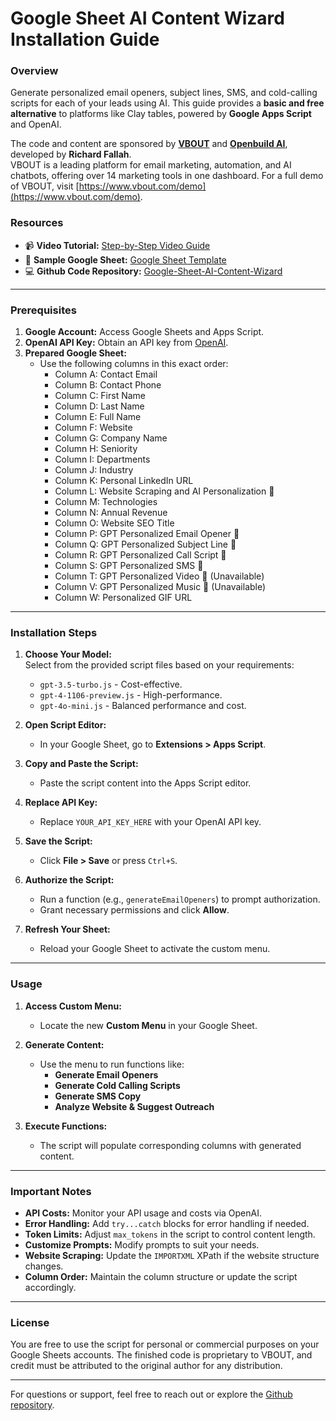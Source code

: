# Google Sheet AI Content Wizard Installation Guide  

### Overview  
Generate personalized email openers, subject lines, SMS, and cold-calling scripts for each of your leads using AI. This guide provides a **basic and free alternative** to platforms like Clay tables, powered by **Google Apps Script** and OpenAI.  

The code and content are sponsored by **[VBOUT](https://www.vbout.com)** and **[Openbuild AI](https://www.openbuild.ai)**, developed by **Richard Fallah**.  
VBOUT is a leading platform for email marketing, automation, and AI chatbots, offering over 14 marketing tools in one dashboard. For a full demo of VBOUT, visit [https://www.vbout.com/demo](https://www.vbout.com/demo).  

### Resources  
- 📹 **Video Tutorial:** [Step-by-Step Video Guide](https://youtu.be/mwS_0VLPiH4)  
- 📝 **Sample Google Sheet:** [Google Sheet Template](https://docs.google.com/spreadsheets/d/1WoV6zwcd1Ov5L4AGICUU9Rz6Xxtua-z-VjlPtKMqcMk/edit?usp=sharing)  
- 💻 **Github Code Repository:** [Google-Sheet-AI-Content-Wizard](https://github.com/richardfallah/Google-Sheet-AI-Content-Wizard)  

---

### Prerequisites  
1. **Google Account:** Access Google Sheets and Apps Script.  
2. **OpenAI API Key:** Obtain an API key from [OpenAI](https://platform.openai.com/).  
3. **Prepared Google Sheet:**  
   - Use the following columns in this exact order:  
     - Column A: Contact Email  
     - Column B: Contact Phone  
     - Column C: First Name  
     - Column D: Last Name  
     - Column E: Full Name  
     - Column F: Website  
     - Column G: Company Name  
     - Column H: Seniority  
     - Column I: Departments  
     - Column J: Industry  
     - Column K: Personal LinkedIn URL  
     - Column L: Website Scraping and AI Personalization 🧠  
     - Column M: Technologies  
     - Column N: Annual Revenue  
     - Column O: Website SEO Title  
     - Column P: GPT Personalized Email Opener 🧠  
     - Column Q: GPT Personalized Subject Line 🧠  
     - Column R: GPT Personalized Call Script 🧠  
     - Column S: GPT Personalized SMS 🧠  
     - Column T: GPT Personalized Video 🧠 (Unavailable)  
     - Column V: GPT Personalized Music 🧠 (Unavailable)  
     - Column W: Personalized GIF URL  

---

### Installation Steps  

1. **Choose Your Model:**  
   Select from the provided script files based on your requirements:  
   - `gpt-3.5-turbo.js` - Cost-effective.  
   - `gpt-4-1106-preview.js` - High-performance.  
   - `gpt-4o-mini.js` - Balanced performance and cost.  

2. **Open Script Editor:**  
   - In your Google Sheet, go to **Extensions > Apps Script**.  

3. **Copy and Paste the Script:**  
   - Paste the script content into the Apps Script editor.  

4. **Replace API Key:**  
   - Replace `YOUR_API_KEY_HERE` with your OpenAI API key.  

5. **Save the Script:**  
   - Click **File > Save** or press `Ctrl+S`.  

6. **Authorize the Script:**  
   - Run a function (e.g., `generateEmailOpeners`) to prompt authorization.  
   - Grant necessary permissions and click **Allow**.  

7. **Refresh Your Sheet:**  
   - Reload your Google Sheet to activate the custom menu.  

---

### Usage  

1. **Access Custom Menu:**  
   - Locate the new **Custom Menu** in your Google Sheet.  

2. **Generate Content:**  
   - Use the menu to run functions like:  
     - **Generate Email Openers**  
     - **Generate Cold Calling Scripts**  
     - **Generate SMS Copy**  
     - **Analyze Website & Suggest Outreach**  

3. **Execute Functions:**  
   - The script will populate corresponding columns with generated content.  

---

### Important Notes  

- **API Costs:** Monitor your API usage and costs via OpenAI.  
- **Error Handling:** Add `try...catch` blocks for error handling if needed.  
- **Token Limits:** Adjust `max_tokens` in the script to control content length.  
- **Customize Prompts:** Modify prompts to suit your needs.  
- **Website Scraping:** Update the `IMPORTXML` XPath if the website structure changes.  
- **Column Order:** Maintain the column structure or update the script accordingly.  

---

### License  
You are free to use the script for personal or commercial purposes on your Google Sheets accounts. The finished code is proprietary to VBOUT, and credit must be attributed to the original author for any distribution.  

---  

For questions or support, feel free to reach out or explore the [Github repository](https://github.com/richardfallah/Google-Sheet-AI-Content-Wizard).
